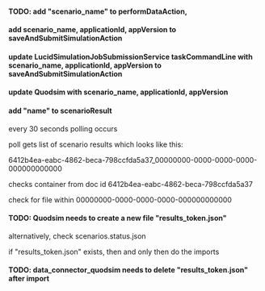 #### TODO: add "scenario_name" to performDataAction, 

#### add scenario_name, applicationId, appVersion to saveAndSubmitSimulationAction

#### update LucidSimulationJobSubmissionService taskCommandLine with scenario_name, applicationId, appVersion to saveAndSubmitSimulationAction

#### update Quodsim with scenario_name, applicationId, appVersion 

#### add "name" to scenarioResult

every 30 seconds polling occurs

poll gets list of scenario results which looks like this:

6412b4ea-eabc-4862-beca-798ccfda5a37_00000000-0000-0000-0000-000000000000

checks container from doc id 6412b4ea-eabc-4862-beca-798ccfda5a37

check for file within 00000000-0000-0000-0000-000000000000

#### TODO: Quodsim needs to create a new file "results_token.json"
alternatively, check scenarios.status.json

if "results_token.json" exists, then and only then do the imports


#### TODO: data_connector_quodsim needs to delete "results_token.json" after import



